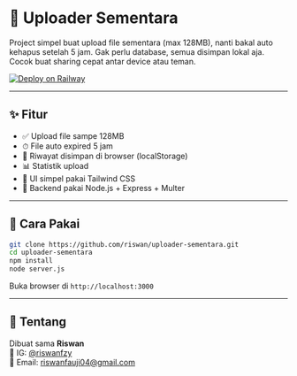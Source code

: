 # 📁 Uploader Sementara

Project simpel buat upload file sementara (max 128MB), nanti bakal auto kehapus setelah 5 jam. Gak perlu database, semua disimpan lokal aja. Cocok buat sharing cepat antar device atau teman.

[![Deploy on Railway](https://railway.app/button.svg)](https://railway.app/new/template?repository=https://github.com/riswan765/uploader-sementara)

---

## ✨ Fitur

- ✅ Upload file sampe 128MB
- ⏱ File auto expired 5 jam
- 💾 Riwayat disimpan di browser (localStorage)
- 📊 Statistik upload
- 🎨 UI simpel pakai Tailwind CSS
- 🔧 Backend pakai Node.js + Express + Multer

---

## 🚀 Cara Pakai

```bash
git clone https://github.com/riswan/uploader-sementara.git
cd uploader-sementara
npm install
node server.js
```

Buka browser di `http://localhost:3000`

---

## 🙋 Tentang

Dibuat sama **Riswan**  
📸 IG: [@riswanfzy](https://instagram.com/riswanfzy)  
📧 Email: riswanfauji04@gmail.com
